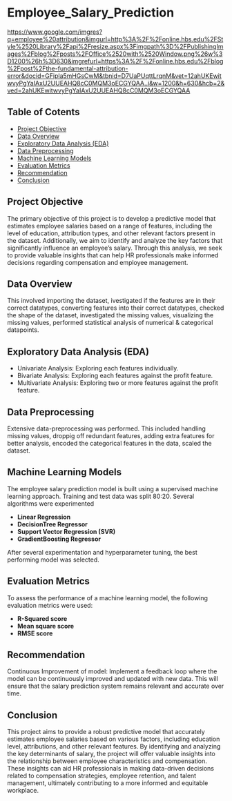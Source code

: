 # Employee_Salary_Prediction

https://www.google.com/imgres?q=employee%20attribution&imgurl=http%3A%2F%2Fonline.hbs.edu%2FStyle%2520Library%2Fapi%2Fresize.aspx%3Fimgpath%3D%2FPublishingImages%2Fblog%2Fposts%2FOffice%2520with%2520Window.png%26w%3D1200%26h%3D630&imgrefurl=https%3A%2F%2Fonline.hbs.edu%2Fblog%2Fpost%2Fthe-fundamental-attribution-error&docid=GFipla5mHGsCwM&tbnid=D7UaPUqttLrqnM&vet=12ahUKEwitwvyPgYaIAxU2UUEAHQ8cC0MQM3oECGYQAA..i&w=1200&h=630&hcb=2&ved=2ahUKEwitwvyPgYaIAxU2UUEAHQ8cC0MQM3oECGYQAA

## Table of Cotents
- [Project Objective](#project-objective)
- [Data Overview](#data-overview)
- [Exploratory Data Analysis (EDA)](#exploratory-data-analysis-EDA)
- [Data Preprocessing](#data-preprocessing)
- [Machine Learning Models](#machine-learning-models)
- [Evaluation Metrics](#evaluation-metrics)
- [Recommendation](#recommendation)
- [Conclusion](#conclusion)

## Project Objective
The primary objective of this project is to develop a predictive model that estimates employee salaries based on a range of features, including the level of education, attribution types, and other relevant factors present in the dataset. Additionally, we aim to identify and analyze the key factors that significantly influence an employee’s salary. Through this analysis, we seek to provide valuable insights that can help HR professionals make informed decisions regarding compensation and employee management.

## Data Overview
This involved importing the dataset, ivestigated if the features are in their correct datatypes, converting features into their correct datatypes, checked the shape of the dataset, investigated the missing values, visualizing the missing values, performed statistical analysis of numerical & categorical datapoints.

## Exploratory Data Analysis (EDA)
- Univariate Analysis: Exploring each features individually.
- Bivariate Analysis: Exploring each features against the profit feature.
- Multivariate Analysis: Exploring two or more features against the profit feature.

## Data Preprocessing
Extensive data-preprocessing was performed. This included handling missing values, droppig off redundant features, adding extra features for better analysis, encoded the categorical features in the data, scaled the dataset. 

## Machine Learning Models
The employee salary prediction model is built using a supervised machine learning approach. Training and test data was split 80:20. Several algorithms were experimented
- **Linear Regression**
- **DecisionTree Regressor**
- **Support Vector Regression (SVR)**
- **GradientBoosting Regressor**

After several experimentation and hyperparameter tuning, the best performing model was selected.

## Evaluation Metrics
To assess the performance of a machine learning model, the following evaluation metrics were used:
- **R-Squared score**
- **Mean square score**
- **RMSE score**

## Recommendation
Continuous Improvement of model: Implement a feedback loop where the model can be continuously improved and updated with new data. This will ensure that the salary prediction system remains relevant and accurate over time.

## Conclusion
This project aims to provide a robust predictive model that accurately estimates employee salaries based on various factors, including education level, attributions, and other relevant features. By identifying and analyzing the key determinants of salary, the project will offer valuable insights into the relationship between employee characteristics and compensation. These insights can aid HR professionals in making data-driven decisions related to compensation strategies, employee retention, and talent management, ultimately contributing to a more informed and equitable workplace.
